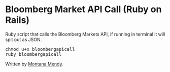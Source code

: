# Bloomberg Market API Call (Ruby on Rails) 
Ruby script that calls the Bloomberg Markets API, if running in terminal it will spit out as JSON. 

<pre>chmod u+x bloombergapicall
ruby bloombergapicall</pre>

Written by <a href="http://www.montanamendy.com">Montana Mendy</a>.
